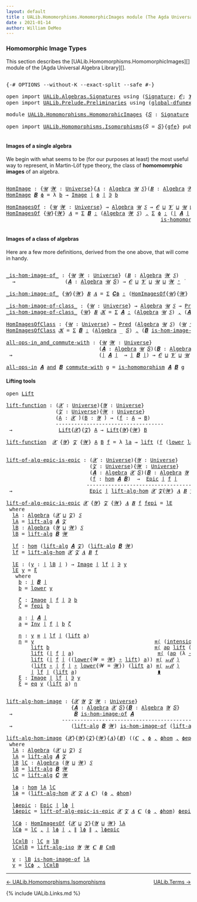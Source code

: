 ```yaml
---
layout: default
title : UALib.Homomorphisms.HomomorphicImages module (The Agda Universal Algebra Library)
date : 2021-01-14
author: William DeMeo
---
```


### <a id="homomorphic-image-types">Homomorphic Image Types</a>

This section describes the [UALib.Homomorphisms.HomomorphicImages][] module of the [Agda Universal Algebra Library][].

<pre class="Agda">

<a id="355" class="Symbol">{-#</a> <a id="359" class="Keyword">OPTIONS</a> <a id="367" class="Pragma">--without-K</a> <a id="379" class="Pragma">--exact-split</a> <a id="393" class="Pragma">--safe</a> <a id="400" class="Symbol">#-}</a>

<a id="405" class="Keyword">open</a> <a id="410" class="Keyword">import</a> <a id="417" href="UALib.Algebras.Signatures.html" class="Module">UALib.Algebras.Signatures</a> <a id="443" class="Keyword">using</a> <a id="449" class="Symbol">(</a><a id="450" href="UALib.Algebras.Signatures.html#1454" class="Function">Signature</a><a id="459" class="Symbol">;</a> <a id="461" href="universes.html#613" class="Generalizable">𝓞</a><a id="462" class="Symbol">;</a> <a id="464" href="universes.html#617" class="Generalizable">𝓥</a><a id="465" class="Symbol">)</a>
<a id="467" class="Keyword">open</a> <a id="472" class="Keyword">import</a> <a id="479" href="UALib.Prelude.Preliminaries.html" class="Module">UALib.Prelude.Preliminaries</a> <a id="507" class="Keyword">using</a> <a id="513" class="Symbol">(</a><a id="514" href="MGS-Subsingleton-Theorems.html#3468" class="Function">global-dfunext</a><a id="528" class="Symbol">)</a>

<a id="531" class="Keyword">module</a> <a id="538" href="UALib.Homomorphisms.HomomorphicImages.html" class="Module">UALib.Homomorphisms.HomomorphicImages</a> <a id="576" class="Symbol">{</a><a id="577" href="UALib.Homomorphisms.HomomorphicImages.html#577" class="Bound">𝑆</a> <a id="579" class="Symbol">:</a> <a id="581" href="UALib.Algebras.Signatures.html#1454" class="Function">Signature</a> <a id="591" href="universes.html#613" class="Generalizable">𝓞</a> <a id="593" href="universes.html#617" class="Generalizable">𝓥</a><a id="594" class="Symbol">}{</a><a id="596" href="UALib.Homomorphisms.HomomorphicImages.html#596" class="Bound">gfe</a> <a id="600" class="Symbol">:</a> <a id="602" href="MGS-Subsingleton-Theorems.html#3468" class="Function">global-dfunext</a><a id="616" class="Symbol">}</a> <a id="618" class="Keyword">where</a>

<a id="625" class="Keyword">open</a> <a id="630" class="Keyword">import</a> <a id="637" href="UALib.Homomorphisms.Isomorphisms.html" class="Module">UALib.Homomorphisms.Isomorphisms</a><a id="669" class="Symbol">{</a><a id="670" class="Argument">𝑆</a> <a id="672" class="Symbol">=</a> <a id="674" href="UALib.Homomorphisms.HomomorphicImages.html#577" class="Bound">𝑆</a><a id="675" class="Symbol">}{</a><a id="677" href="UALib.Homomorphisms.HomomorphicImages.html#596" class="Bound">gfe</a><a id="680" class="Symbol">}</a> <a id="682" class="Keyword">public</a>

</pre>

#### <a id="images-of-a-single-algebra">Images of a single algebra</a>

We begin with what seems to be (for our purposes at least) the most useful way to represent, in Martin-Löf type theory, the class of **homomomrphic images** of an algebra.

<pre class="Agda">

<a id="HomImage"></a><a id="961" href="UALib.Homomorphisms.HomomorphicImages.html#961" class="Function">HomImage</a> <a id="970" class="Symbol">:</a> <a id="972" class="Symbol">{</a><a id="973" href="UALib.Homomorphisms.HomomorphicImages.html#973" class="Bound">𝓤</a> <a id="975" href="UALib.Homomorphisms.HomomorphicImages.html#975" class="Bound">𝓦</a> <a id="977" class="Symbol">:</a> <a id="979" href="universes.html#551" class="Function">Universe</a><a id="987" class="Symbol">}{</a><a id="989" href="UALib.Homomorphisms.HomomorphicImages.html#989" class="Bound">𝑨</a> <a id="991" class="Symbol">:</a> <a id="993" href="UALib.Algebras.Algebras.html#781" class="Function">Algebra</a> <a id="1001" href="UALib.Homomorphisms.HomomorphicImages.html#973" class="Bound">𝓤</a> <a id="1003" href="UALib.Homomorphisms.HomomorphicImages.html#577" class="Bound">𝑆</a><a id="1004" class="Symbol">}(</a><a id="1006" href="UALib.Homomorphisms.HomomorphicImages.html#1006" class="Bound">𝑩</a> <a id="1008" class="Symbol">:</a> <a id="1010" href="UALib.Algebras.Algebras.html#781" class="Function">Algebra</a> <a id="1018" href="UALib.Homomorphisms.HomomorphicImages.html#975" class="Bound">𝓦</a> <a id="1020" href="UALib.Homomorphisms.HomomorphicImages.html#577" class="Bound">𝑆</a><a id="1021" class="Symbol">)(</a><a id="1023" href="UALib.Homomorphisms.HomomorphicImages.html#1023" class="Bound">ϕ</a> <a id="1025" class="Symbol">:</a> <a id="1027" href="UALib.Homomorphisms.Basic.html#2061" class="Function">hom</a> <a id="1031" href="UALib.Homomorphisms.HomomorphicImages.html#989" class="Bound">𝑨</a> <a id="1033" href="UALib.Homomorphisms.HomomorphicImages.html#1006" class="Bound">𝑩</a><a id="1034" class="Symbol">)</a> <a id="1036" class="Symbol">→</a> <a id="1038" href="UALib.Prelude.Preliminaries.html#10371" class="Function Operator">∣</a> <a id="1040" href="UALib.Homomorphisms.HomomorphicImages.html#1006" class="Bound">𝑩</a> <a id="1042" href="UALib.Prelude.Preliminaries.html#10371" class="Function Operator">∣</a> <a id="1044" class="Symbol">→</a> <a id="1046" href="UALib.Homomorphisms.HomomorphicImages.html#973" class="Bound">𝓤</a> <a id="1048" href="Agda.Primitive.html#636" class="Function Operator">⊔</a> <a id="1050" href="UALib.Homomorphisms.HomomorphicImages.html#975" class="Bound">𝓦</a> <a id="1052" href="universes.html#758" class="Function Operator">̇</a>
<a id="1054" href="UALib.Homomorphisms.HomomorphicImages.html#961" class="Function">HomImage</a> <a id="1063" href="UALib.Homomorphisms.HomomorphicImages.html#1063" class="Bound">𝑩</a> <a id="1065" href="UALib.Homomorphisms.HomomorphicImages.html#1065" class="Bound">ϕ</a> <a id="1067" class="Symbol">=</a> <a id="1069" class="Symbol">λ</a> <a id="1071" href="UALib.Homomorphisms.HomomorphicImages.html#1071" class="Bound">b</a> <a id="1073" class="Symbol">→</a> <a id="1075" href="UALib.Prelude.Inverses.html#788" class="Datatype Operator">Image</a> <a id="1081" href="UALib.Prelude.Preliminaries.html#10371" class="Function Operator">∣</a> <a id="1083" href="UALib.Homomorphisms.HomomorphicImages.html#1065" class="Bound">ϕ</a> <a id="1085" href="UALib.Prelude.Preliminaries.html#10371" class="Function Operator">∣</a> <a id="1087" href="UALib.Prelude.Inverses.html#788" class="Datatype Operator">∋</a> <a id="1089" href="UALib.Homomorphisms.HomomorphicImages.html#1071" class="Bound">b</a>

<a id="HomImagesOf"></a><a id="1092" href="UALib.Homomorphisms.HomomorphicImages.html#1092" class="Function">HomImagesOf</a> <a id="1104" class="Symbol">:</a> <a id="1106" class="Symbol">{</a><a id="1107" href="UALib.Homomorphisms.HomomorphicImages.html#1107" class="Bound">𝓤</a> <a id="1109" href="UALib.Homomorphisms.HomomorphicImages.html#1109" class="Bound">𝓦</a> <a id="1111" class="Symbol">:</a> <a id="1113" href="universes.html#551" class="Function">Universe</a><a id="1121" class="Symbol">}</a> <a id="1123" class="Symbol">→</a> <a id="1125" href="UALib.Algebras.Algebras.html#781" class="Function">Algebra</a> <a id="1133" href="UALib.Homomorphisms.HomomorphicImages.html#1107" class="Bound">𝓤</a> <a id="1135" href="UALib.Homomorphisms.HomomorphicImages.html#577" class="Bound">𝑆</a> <a id="1137" class="Symbol">→</a> <a id="1139" href="UALib.Homomorphisms.HomomorphicImages.html#591" class="Bound">𝓞</a> <a id="1141" href="Agda.Primitive.html#636" class="Function Operator">⊔</a> <a id="1143" href="UALib.Homomorphisms.HomomorphicImages.html#593" class="Bound">𝓥</a> <a id="1145" href="Agda.Primitive.html#636" class="Function Operator">⊔</a> <a id="1147" href="UALib.Homomorphisms.HomomorphicImages.html#1107" class="Bound">𝓤</a> <a id="1149" href="Agda.Primitive.html#636" class="Function Operator">⊔</a> <a id="1151" href="UALib.Homomorphisms.HomomorphicImages.html#1109" class="Bound">𝓦</a> <a id="1153" href="universes.html#527" class="Function Operator">⁺</a> <a id="1155" href="universes.html#758" class="Function Operator">̇</a>
<a id="1157" href="UALib.Homomorphisms.HomomorphicImages.html#1092" class="Function">HomImagesOf</a> <a id="1169" class="Symbol">{</a><a id="1170" href="UALib.Homomorphisms.HomomorphicImages.html#1170" class="Bound">𝓤</a><a id="1171" class="Symbol">}{</a><a id="1173" href="UALib.Homomorphisms.HomomorphicImages.html#1173" class="Bound">𝓦</a><a id="1174" class="Symbol">}</a> <a id="1176" href="UALib.Homomorphisms.HomomorphicImages.html#1176" class="Bound">𝑨</a> <a id="1178" class="Symbol">=</a> <a id="1180" href="MGS-MLTT.html#3074" class="Function">Σ</a> <a id="1182" href="UALib.Homomorphisms.HomomorphicImages.html#1182" class="Bound">𝑩</a> <a id="1184" href="MGS-MLTT.html#3074" class="Function">꞉</a> <a id="1186" class="Symbol">(</a><a id="1187" href="UALib.Algebras.Algebras.html#781" class="Function">Algebra</a> <a id="1195" href="UALib.Homomorphisms.HomomorphicImages.html#1173" class="Bound">𝓦</a> <a id="1197" href="UALib.Homomorphisms.HomomorphicImages.html#577" class="Bound">𝑆</a><a id="1198" class="Symbol">)</a> <a id="1200" href="MGS-MLTT.html#3074" class="Function">,</a> <a id="1202" href="MGS-MLTT.html#3074" class="Function">Σ</a> <a id="1204" href="UALib.Homomorphisms.HomomorphicImages.html#1204" class="Bound">ϕ</a> <a id="1206" href="MGS-MLTT.html#3074" class="Function">꞉</a> <a id="1208" class="Symbol">(</a><a id="1209" href="UALib.Prelude.Preliminaries.html#10371" class="Function Operator">∣</a> <a id="1211" href="UALib.Homomorphisms.HomomorphicImages.html#1176" class="Bound">𝑨</a> <a id="1213" href="UALib.Prelude.Preliminaries.html#10371" class="Function Operator">∣</a> <a id="1215" class="Symbol">→</a> <a id="1217" href="UALib.Prelude.Preliminaries.html#10371" class="Function Operator">∣</a> <a id="1219" href="UALib.Homomorphisms.HomomorphicImages.html#1182" class="Bound">𝑩</a> <a id="1221" href="UALib.Prelude.Preliminaries.html#10371" class="Function Operator">∣</a><a id="1222" class="Symbol">)</a> <a id="1224" href="MGS-MLTT.html#3074" class="Function">,</a>
                                                  <a id="1276" href="UALib.Homomorphisms.Basic.html#1886" class="Function">is-homomorphism</a> <a id="1292" href="UALib.Homomorphisms.HomomorphicImages.html#1176" class="Bound">𝑨</a> <a id="1294" href="UALib.Homomorphisms.HomomorphicImages.html#1182" class="Bound">𝑩</a> <a id="1296" href="UALib.Homomorphisms.HomomorphicImages.html#1204" class="Bound">ϕ</a> <a id="1298" href="MGS-MLTT.html#3515" class="Function Operator">×</a> <a id="1300" href="UALib.Prelude.Inverses.html#2388" class="Function">Epic</a> <a id="1305" href="UALib.Homomorphisms.HomomorphicImages.html#1204" class="Bound">ϕ</a>

</pre>

#### <a id="images-of-a-class-of-algebras">Images of a class of algebras</a>

Here are a few more definitions, derived from the one above, that will come in handy.

<pre class="Agda">

<a id="_is-hom-image-of_"></a><a id="1499" href="UALib.Homomorphisms.HomomorphicImages.html#1499" class="Function Operator">_is-hom-image-of_</a> <a id="1517" class="Symbol">:</a> <a id="1519" class="Symbol">{</a><a id="1520" href="UALib.Homomorphisms.HomomorphicImages.html#1520" class="Bound">𝓤</a> <a id="1522" href="UALib.Homomorphisms.HomomorphicImages.html#1522" class="Bound">𝓦</a> <a id="1524" class="Symbol">:</a> <a id="1526" href="universes.html#551" class="Function">Universe</a><a id="1534" class="Symbol">}</a> <a id="1536" class="Symbol">(</a><a id="1537" href="UALib.Homomorphisms.HomomorphicImages.html#1537" class="Bound">𝑩</a> <a id="1539" class="Symbol">:</a> <a id="1541" href="UALib.Algebras.Algebras.html#781" class="Function">Algebra</a> <a id="1549" href="UALib.Homomorphisms.HomomorphicImages.html#1522" class="Bound">𝓦</a> <a id="1551" href="UALib.Homomorphisms.HomomorphicImages.html#577" class="Bound">𝑆</a><a id="1552" class="Symbol">)</a>
  <a id="1556" class="Symbol">→</a>                <a id="1573" class="Symbol">(</a><a id="1574" href="UALib.Homomorphisms.HomomorphicImages.html#1574" class="Bound">𝑨</a> <a id="1576" class="Symbol">:</a> <a id="1578" href="UALib.Algebras.Algebras.html#781" class="Function">Algebra</a> <a id="1586" href="UALib.Homomorphisms.HomomorphicImages.html#1520" class="Bound">𝓤</a> <a id="1588" href="UALib.Homomorphisms.HomomorphicImages.html#577" class="Bound">𝑆</a><a id="1589" class="Symbol">)</a> <a id="1591" class="Symbol">→</a> <a id="1593" href="UALib.Homomorphisms.HomomorphicImages.html#591" class="Bound">𝓞</a> <a id="1595" href="Agda.Primitive.html#636" class="Function Operator">⊔</a> <a id="1597" href="UALib.Homomorphisms.HomomorphicImages.html#593" class="Bound">𝓥</a> <a id="1599" href="Agda.Primitive.html#636" class="Function Operator">⊔</a> <a id="1601" href="UALib.Homomorphisms.HomomorphicImages.html#1520" class="Bound">𝓤</a> <a id="1603" href="Agda.Primitive.html#636" class="Function Operator">⊔</a> <a id="1605" href="UALib.Homomorphisms.HomomorphicImages.html#1522" class="Bound">𝓦</a> <a id="1607" href="universes.html#527" class="Function Operator">⁺</a> <a id="1609" href="universes.html#758" class="Function Operator">̇</a>

<a id="1612" href="UALib.Homomorphisms.HomomorphicImages.html#1499" class="Function Operator">_is-hom-image-of_</a> <a id="1630" class="Symbol">{</a><a id="1631" href="UALib.Homomorphisms.HomomorphicImages.html#1631" class="Bound">𝓤</a><a id="1632" class="Symbol">}{</a><a id="1634" href="UALib.Homomorphisms.HomomorphicImages.html#1634" class="Bound">𝓦</a><a id="1635" class="Symbol">}</a> <a id="1637" href="UALib.Homomorphisms.HomomorphicImages.html#1637" class="Bound">𝑩</a> <a id="1639" href="UALib.Homomorphisms.HomomorphicImages.html#1639" class="Bound">𝑨</a> <a id="1641" class="Symbol">=</a> <a id="1643" href="MGS-MLTT.html#3074" class="Function">Σ</a> <a id="1645" href="UALib.Homomorphisms.HomomorphicImages.html#1645" class="Bound">𝑪ϕ</a> <a id="1648" href="MGS-MLTT.html#3074" class="Function">꞉</a> <a id="1650" class="Symbol">(</a><a id="1651" href="UALib.Homomorphisms.HomomorphicImages.html#1092" class="Function">HomImagesOf</a><a id="1662" class="Symbol">{</a><a id="1663" href="UALib.Homomorphisms.HomomorphicImages.html#1631" class="Bound">𝓤</a><a id="1664" class="Symbol">}{</a><a id="1666" href="UALib.Homomorphisms.HomomorphicImages.html#1634" class="Bound">𝓦</a><a id="1667" class="Symbol">}</a> <a id="1669" href="UALib.Homomorphisms.HomomorphicImages.html#1639" class="Bound">𝑨</a><a id="1670" class="Symbol">)</a> <a id="1672" href="MGS-MLTT.html#3074" class="Function">,</a> <a id="1674" href="UALib.Prelude.Preliminaries.html#10371" class="Function Operator">∣</a> <a id="1676" href="UALib.Homomorphisms.HomomorphicImages.html#1645" class="Bound">𝑪ϕ</a> <a id="1679" href="UALib.Prelude.Preliminaries.html#10371" class="Function Operator">∣</a> <a id="1681" href="UALib.Homomorphisms.Isomorphisms.html#861" class="Function Operator">≅</a> <a id="1683" href="UALib.Homomorphisms.HomomorphicImages.html#1637" class="Bound">𝑩</a>

<a id="_is-hom-image-of-class_"></a><a id="1686" href="UALib.Homomorphisms.HomomorphicImages.html#1686" class="Function Operator">_is-hom-image-of-class_</a> <a id="1710" class="Symbol">:</a> <a id="1712" class="Symbol">{</a><a id="1713" href="UALib.Homomorphisms.HomomorphicImages.html#1713" class="Bound">𝓤</a> <a id="1715" class="Symbol">:</a> <a id="1717" href="universes.html#551" class="Function">Universe</a><a id="1725" class="Symbol">}</a> <a id="1727" class="Symbol">→</a> <a id="1729" href="UALib.Algebras.Algebras.html#781" class="Function">Algebra</a> <a id="1737" href="UALib.Homomorphisms.HomomorphicImages.html#1713" class="Bound">𝓤</a> <a id="1739" href="UALib.Homomorphisms.HomomorphicImages.html#577" class="Bound">𝑆</a> <a id="1741" class="Symbol">→</a> <a id="1743" href="UALib.Relations.Unary.html#1088" class="Function">Pred</a> <a id="1748" class="Symbol">(</a><a id="1749" href="UALib.Algebras.Algebras.html#781" class="Function">Algebra</a> <a id="1757" href="UALib.Homomorphisms.HomomorphicImages.html#1713" class="Bound">𝓤</a> <a id="1759" href="UALib.Homomorphisms.HomomorphicImages.html#577" class="Bound">𝑆</a><a id="1760" class="Symbol">)(</a><a id="1762" href="UALib.Homomorphisms.HomomorphicImages.html#1713" class="Bound">𝓤</a> <a id="1764" href="universes.html#527" class="Function Operator">⁺</a><a id="1765" class="Symbol">)</a> <a id="1767" class="Symbol">→</a> <a id="1769" href="UALib.Homomorphisms.HomomorphicImages.html#591" class="Bound">𝓞</a> <a id="1771" href="Agda.Primitive.html#636" class="Function Operator">⊔</a> <a id="1773" href="UALib.Homomorphisms.HomomorphicImages.html#593" class="Bound">𝓥</a> <a id="1775" href="Agda.Primitive.html#636" class="Function Operator">⊔</a> <a id="1777" href="UALib.Homomorphisms.HomomorphicImages.html#1713" class="Bound">𝓤</a> <a id="1779" href="universes.html#527" class="Function Operator">⁺</a> <a id="1781" href="universes.html#758" class="Function Operator">̇</a>
<a id="1783" href="UALib.Homomorphisms.HomomorphicImages.html#1686" class="Function Operator">_is-hom-image-of-class_</a> <a id="1807" class="Symbol">{</a><a id="1808" href="UALib.Homomorphisms.HomomorphicImages.html#1808" class="Bound">𝓤</a><a id="1809" class="Symbol">}</a> <a id="1811" href="UALib.Homomorphisms.HomomorphicImages.html#1811" class="Bound">𝑩</a> <a id="1813" href="UALib.Homomorphisms.HomomorphicImages.html#1813" class="Bound">𝓚</a> <a id="1815" class="Symbol">=</a> <a id="1817" href="MGS-MLTT.html#3074" class="Function">Σ</a> <a id="1819" href="UALib.Homomorphisms.HomomorphicImages.html#1819" class="Bound">𝑨</a> <a id="1821" href="MGS-MLTT.html#3074" class="Function">꞉</a> <a id="1823" class="Symbol">(</a><a id="1824" href="UALib.Algebras.Algebras.html#781" class="Function">Algebra</a> <a id="1832" href="UALib.Homomorphisms.HomomorphicImages.html#1808" class="Bound">𝓤</a> <a id="1834" href="UALib.Homomorphisms.HomomorphicImages.html#577" class="Bound">𝑆</a><a id="1835" class="Symbol">)</a> <a id="1837" href="MGS-MLTT.html#3074" class="Function">,</a> <a id="1839" class="Symbol">(</a><a id="1840" href="UALib.Homomorphisms.HomomorphicImages.html#1819" class="Bound">𝑨</a> <a id="1842" href="UALib.Relations.Unary.html#2725" class="Function Operator">∈</a> <a id="1844" href="UALib.Homomorphisms.HomomorphicImages.html#1813" class="Bound">𝓚</a><a id="1845" class="Symbol">)</a> <a id="1847" href="MGS-MLTT.html#3515" class="Function Operator">×</a> <a id="1849" class="Symbol">(</a><a id="1850" href="UALib.Homomorphisms.HomomorphicImages.html#1811" class="Bound">𝑩</a> <a id="1852" href="UALib.Homomorphisms.HomomorphicImages.html#1499" class="Function Operator">is-hom-image-of</a> <a id="1868" href="UALib.Homomorphisms.HomomorphicImages.html#1819" class="Bound">𝑨</a><a id="1869" class="Symbol">)</a>

<a id="HomImagesOfClass"></a><a id="1872" href="UALib.Homomorphisms.HomomorphicImages.html#1872" class="Function">HomImagesOfClass</a> <a id="1889" class="Symbol">:</a> <a id="1891" class="Symbol">{</a><a id="1892" href="UALib.Homomorphisms.HomomorphicImages.html#1892" class="Bound">𝓤</a> <a id="1894" class="Symbol">:</a> <a id="1896" href="universes.html#551" class="Function">Universe</a><a id="1904" class="Symbol">}</a> <a id="1906" class="Symbol">→</a> <a id="1908" href="UALib.Relations.Unary.html#1088" class="Function">Pred</a> <a id="1913" class="Symbol">(</a><a id="1914" href="UALib.Algebras.Algebras.html#781" class="Function">Algebra</a> <a id="1922" href="UALib.Homomorphisms.HomomorphicImages.html#1892" class="Bound">𝓤</a> <a id="1924" href="UALib.Homomorphisms.HomomorphicImages.html#577" class="Bound">𝑆</a><a id="1925" class="Symbol">)</a> <a id="1927" class="Symbol">(</a><a id="1928" href="UALib.Homomorphisms.HomomorphicImages.html#1892" class="Bound">𝓤</a> <a id="1930" href="universes.html#527" class="Function Operator">⁺</a><a id="1931" class="Symbol">)</a> <a id="1933" class="Symbol">→</a> <a id="1935" href="UALib.Homomorphisms.HomomorphicImages.html#591" class="Bound">𝓞</a> <a id="1937" href="Agda.Primitive.html#636" class="Function Operator">⊔</a> <a id="1939" href="UALib.Homomorphisms.HomomorphicImages.html#593" class="Bound">𝓥</a> <a id="1941" href="Agda.Primitive.html#636" class="Function Operator">⊔</a> <a id="1943" href="UALib.Homomorphisms.HomomorphicImages.html#1892" class="Bound">𝓤</a> <a id="1945" href="universes.html#527" class="Function Operator">⁺</a> <a id="1947" href="universes.html#758" class="Function Operator">̇</a>
<a id="1949" href="UALib.Homomorphisms.HomomorphicImages.html#1872" class="Function">HomImagesOfClass</a> <a id="1966" href="UALib.Homomorphisms.HomomorphicImages.html#1966" class="Bound">𝓚</a> <a id="1968" class="Symbol">=</a> <a id="1970" href="MGS-MLTT.html#3074" class="Function">Σ</a> <a id="1972" href="UALib.Homomorphisms.HomomorphicImages.html#1972" class="Bound">𝑩</a> <a id="1974" href="MGS-MLTT.html#3074" class="Function">꞉</a> <a id="1976" class="Symbol">(</a><a id="1977" href="UALib.Algebras.Algebras.html#781" class="Function">Algebra</a> <a id="1985" class="Symbol">_</a> <a id="1987" href="UALib.Homomorphisms.HomomorphicImages.html#577" class="Bound">𝑆</a><a id="1988" class="Symbol">)</a> <a id="1990" href="MGS-MLTT.html#3074" class="Function">,</a> <a id="1992" class="Symbol">(</a><a id="1993" href="UALib.Homomorphisms.HomomorphicImages.html#1972" class="Bound">𝑩</a> <a id="1995" href="UALib.Homomorphisms.HomomorphicImages.html#1686" class="Function Operator">is-hom-image-of-class</a> <a id="2017" href="UALib.Homomorphisms.HomomorphicImages.html#1966" class="Bound">𝓚</a><a id="2018" class="Symbol">)</a>

<a id="all-ops-in_and_commute-with"></a><a id="2021" href="UALib.Homomorphisms.HomomorphicImages.html#2021" class="Function Operator">all-ops-in_and_commute-with</a> <a id="2049" class="Symbol">:</a> <a id="2051" class="Symbol">{</a><a id="2052" href="UALib.Homomorphisms.HomomorphicImages.html#2052" class="Bound">𝓤</a> <a id="2054" href="UALib.Homomorphisms.HomomorphicImages.html#2054" class="Bound">𝓦</a> <a id="2056" class="Symbol">:</a> <a id="2058" href="universes.html#551" class="Function">Universe</a><a id="2066" class="Symbol">}</a>
                              <a id="2098" class="Symbol">(</a><a id="2099" href="UALib.Homomorphisms.HomomorphicImages.html#2099" class="Bound">𝑨</a> <a id="2101" class="Symbol">:</a> <a id="2103" href="UALib.Algebras.Algebras.html#781" class="Function">Algebra</a> <a id="2111" href="UALib.Homomorphisms.HomomorphicImages.html#2052" class="Bound">𝓤</a> <a id="2113" href="UALib.Homomorphisms.HomomorphicImages.html#577" class="Bound">𝑆</a><a id="2114" class="Symbol">)(</a><a id="2116" href="UALib.Homomorphisms.HomomorphicImages.html#2116" class="Bound">𝑩</a> <a id="2118" class="Symbol">:</a> <a id="2120" href="UALib.Algebras.Algebras.html#781" class="Function">Algebra</a> <a id="2128" href="UALib.Homomorphisms.HomomorphicImages.html#2054" class="Bound">𝓦</a> <a id="2130" href="UALib.Homomorphisms.HomomorphicImages.html#577" class="Bound">𝑆</a><a id="2131" class="Symbol">)</a>
 <a id="2134" class="Symbol">→</a>                            <a id="2163" class="Symbol">(</a><a id="2164" href="UALib.Prelude.Preliminaries.html#10371" class="Function Operator">∣</a> <a id="2166" href="UALib.Homomorphisms.HomomorphicImages.html#2099" class="Bound">𝑨</a> <a id="2168" href="UALib.Prelude.Preliminaries.html#10371" class="Function Operator">∣</a>  <a id="2171" class="Symbol">→</a> <a id="2173" href="UALib.Prelude.Preliminaries.html#10371" class="Function Operator">∣</a> <a id="2175" href="UALib.Homomorphisms.HomomorphicImages.html#2116" class="Bound">𝑩</a> <a id="2177" href="UALib.Prelude.Preliminaries.html#10371" class="Function Operator">∣</a><a id="2178" class="Symbol">)</a> <a id="2180" class="Symbol">→</a> <a id="2182" href="UALib.Homomorphisms.HomomorphicImages.html#591" class="Bound">𝓞</a> <a id="2184" href="Agda.Primitive.html#636" class="Function Operator">⊔</a> <a id="2186" href="UALib.Homomorphisms.HomomorphicImages.html#593" class="Bound">𝓥</a> <a id="2188" href="Agda.Primitive.html#636" class="Function Operator">⊔</a> <a id="2190" href="UALib.Homomorphisms.HomomorphicImages.html#2052" class="Bound">𝓤</a> <a id="2192" href="Agda.Primitive.html#636" class="Function Operator">⊔</a> <a id="2194" href="UALib.Homomorphisms.HomomorphicImages.html#2054" class="Bound">𝓦</a> <a id="2196" href="universes.html#758" class="Function Operator">̇</a>

<a id="2199" href="UALib.Homomorphisms.HomomorphicImages.html#2021" class="Function Operator">all-ops-in</a> <a id="2210" href="UALib.Homomorphisms.HomomorphicImages.html#2210" class="Bound">𝑨</a> <a id="2212" href="UALib.Homomorphisms.HomomorphicImages.html#2021" class="Function Operator">and</a> <a id="2216" href="UALib.Homomorphisms.HomomorphicImages.html#2216" class="Bound">𝑩</a> <a id="2218" href="UALib.Homomorphisms.HomomorphicImages.html#2021" class="Function Operator">commute-with</a> <a id="2231" href="UALib.Homomorphisms.HomomorphicImages.html#2231" class="Bound">g</a> <a id="2233" class="Symbol">=</a> <a id="2235" href="UALib.Homomorphisms.Basic.html#1886" class="Function">is-homomorphism</a> <a id="2251" href="UALib.Homomorphisms.HomomorphicImages.html#2210" class="Bound">𝑨</a> <a id="2253" href="UALib.Homomorphisms.HomomorphicImages.html#2216" class="Bound">𝑩</a> <a id="2255" href="UALib.Homomorphisms.HomomorphicImages.html#2231" class="Bound">g</a>
</pre>

#### <a id="lifting-tools">Lifting tools</a>

<pre class="Agda">
<a id="2328" class="Keyword">open</a> <a id="2333" href="UALib.Prelude.Lifts.html#2430" class="Module">Lift</a>

<a id="lift-function"></a><a id="2339" href="UALib.Homomorphisms.HomomorphicImages.html#2339" class="Function">lift-function</a> <a id="2353" class="Symbol">:</a> <a id="2355" class="Symbol">(</a><a id="2356" href="UALib.Homomorphisms.HomomorphicImages.html#2356" class="Bound">𝓧</a> <a id="2358" class="Symbol">:</a> <a id="2360" href="universes.html#551" class="Function">Universe</a><a id="2368" class="Symbol">){</a><a id="2370" href="UALib.Homomorphisms.HomomorphicImages.html#2370" class="Bound">𝓨</a> <a id="2372" class="Symbol">:</a> <a id="2374" href="universes.html#551" class="Function">Universe</a><a id="2382" class="Symbol">}</a>
                <a id="2400" class="Symbol">(</a><a id="2401" href="UALib.Homomorphisms.HomomorphicImages.html#2401" class="Bound">𝓩</a> <a id="2403" class="Symbol">:</a> <a id="2405" href="universes.html#551" class="Function">Universe</a><a id="2413" class="Symbol">){</a><a id="2415" href="UALib.Homomorphisms.HomomorphicImages.html#2415" class="Bound">𝓦</a> <a id="2417" class="Symbol">:</a> <a id="2419" href="universes.html#551" class="Function">Universe</a><a id="2427" class="Symbol">}</a>
                <a id="2445" class="Symbol">(</a><a id="2446" href="UALib.Homomorphisms.HomomorphicImages.html#2446" class="Bound">A</a> <a id="2448" class="Symbol">:</a> <a id="2450" href="UALib.Homomorphisms.HomomorphicImages.html#2356" class="Bound">𝓧</a> <a id="2452" href="universes.html#758" class="Function Operator">̇</a><a id="2453" class="Symbol">)(</a><a id="2455" href="UALib.Homomorphisms.HomomorphicImages.html#2455" class="Bound">B</a> <a id="2457" class="Symbol">:</a> <a id="2459" href="UALib.Homomorphisms.HomomorphicImages.html#2370" class="Bound">𝓨</a> <a id="2461" href="universes.html#758" class="Function Operator">̇</a><a id="2462" class="Symbol">)</a> <a id="2464" class="Symbol">→</a> <a id="2466" class="Symbol">(</a><a id="2467" href="UALib.Homomorphisms.HomomorphicImages.html#2467" class="Bound">f</a> <a id="2469" class="Symbol">:</a> <a id="2471" href="UALib.Homomorphisms.HomomorphicImages.html#2446" class="Bound">A</a> <a id="2473" class="Symbol">→</a> <a id="2475" href="UALib.Homomorphisms.HomomorphicImages.html#2455" class="Bound">B</a><a id="2476" class="Symbol">)</a>
                <a id="2494" class="Comment">-----------------------------------</a>
 <a id="2531" class="Symbol">→</a>               <a id="2547" href="UALib.Prelude.Lifts.html#2430" class="Record">Lift</a><a id="2551" class="Symbol">{</a><a id="2552" href="UALib.Homomorphisms.HomomorphicImages.html#2356" class="Bound">𝓧</a><a id="2553" class="Symbol">}{</a><a id="2555" href="UALib.Homomorphisms.HomomorphicImages.html#2401" class="Bound">𝓩</a><a id="2556" class="Symbol">}</a> <a id="2558" href="UALib.Homomorphisms.HomomorphicImages.html#2446" class="Bound">A</a> <a id="2560" class="Symbol">→</a> <a id="2562" href="UALib.Prelude.Lifts.html#2430" class="Record">Lift</a><a id="2566" class="Symbol">{</a><a id="2567" href="UALib.Homomorphisms.HomomorphicImages.html#2370" class="Bound">𝓨</a><a id="2568" class="Symbol">}{</a><a id="2570" href="UALib.Homomorphisms.HomomorphicImages.html#2415" class="Bound">𝓦</a><a id="2571" class="Symbol">}</a> <a id="2573" href="UALib.Homomorphisms.HomomorphicImages.html#2455" class="Bound">B</a>

<a id="2576" href="UALib.Homomorphisms.HomomorphicImages.html#2339" class="Function">lift-function</a>  <a id="2591" href="UALib.Homomorphisms.HomomorphicImages.html#2591" class="Bound">𝓧</a> <a id="2593" class="Symbol">{</a><a id="2594" href="UALib.Homomorphisms.HomomorphicImages.html#2594" class="Bound">𝓨</a><a id="2595" class="Symbol">}</a> <a id="2597" href="UALib.Homomorphisms.HomomorphicImages.html#2597" class="Bound">𝓩</a> <a id="2599" class="Symbol">{</a><a id="2600" href="UALib.Homomorphisms.HomomorphicImages.html#2600" class="Bound">𝓦</a><a id="2601" class="Symbol">}</a> <a id="2603" href="UALib.Homomorphisms.HomomorphicImages.html#2603" class="Bound">A</a> <a id="2605" href="UALib.Homomorphisms.HomomorphicImages.html#2605" class="Bound">B</a> <a id="2607" href="UALib.Homomorphisms.HomomorphicImages.html#2607" class="Bound">f</a> <a id="2609" class="Symbol">=</a> <a id="2611" class="Symbol">λ</a> <a id="2613" href="UALib.Homomorphisms.HomomorphicImages.html#2613" class="Bound">la</a> <a id="2616" class="Symbol">→</a> <a id="2618" href="UALib.Prelude.Lifts.html#2492" class="InductiveConstructor">lift</a> <a id="2623" class="Symbol">(</a><a id="2624" href="UALib.Homomorphisms.HomomorphicImages.html#2607" class="Bound">f</a> <a id="2626" class="Symbol">(</a><a id="2627" href="UALib.Prelude.Lifts.html#2504" class="Field">lower</a> <a id="2633" href="UALib.Homomorphisms.HomomorphicImages.html#2613" class="Bound">la</a><a id="2635" class="Symbol">))</a>


<a id="lift-of-alg-epic-is-epic"></a><a id="2640" href="UALib.Homomorphisms.HomomorphicImages.html#2640" class="Function">lift-of-alg-epic-is-epic</a> <a id="2665" class="Symbol">:</a> <a id="2667" class="Symbol">(</a><a id="2668" href="UALib.Homomorphisms.HomomorphicImages.html#2668" class="Bound">𝓧</a> <a id="2670" class="Symbol">:</a> <a id="2672" href="universes.html#551" class="Function">Universe</a><a id="2680" class="Symbol">){</a><a id="2682" href="UALib.Homomorphisms.HomomorphicImages.html#2682" class="Bound">𝓨</a> <a id="2684" class="Symbol">:</a> <a id="2686" href="universes.html#551" class="Function">Universe</a><a id="2694" class="Symbol">}</a>
                           <a id="2723" class="Symbol">(</a><a id="2724" href="UALib.Homomorphisms.HomomorphicImages.html#2724" class="Bound">𝓩</a> <a id="2726" class="Symbol">:</a> <a id="2728" href="universes.html#551" class="Function">Universe</a><a id="2736" class="Symbol">){</a><a id="2738" href="UALib.Homomorphisms.HomomorphicImages.html#2738" class="Bound">𝓦</a> <a id="2740" class="Symbol">:</a> <a id="2742" href="universes.html#551" class="Function">Universe</a><a id="2750" class="Symbol">}</a>
                           <a id="2779" class="Symbol">(</a><a id="2780" href="UALib.Homomorphisms.HomomorphicImages.html#2780" class="Bound">𝑨</a> <a id="2782" class="Symbol">:</a> <a id="2784" href="UALib.Algebras.Algebras.html#781" class="Function">Algebra</a> <a id="2792" href="UALib.Homomorphisms.HomomorphicImages.html#2668" class="Bound">𝓧</a> <a id="2794" href="UALib.Homomorphisms.HomomorphicImages.html#577" class="Bound">𝑆</a><a id="2795" class="Symbol">)(</a><a id="2797" href="UALib.Homomorphisms.HomomorphicImages.html#2797" class="Bound">𝑩</a> <a id="2799" class="Symbol">:</a> <a id="2801" href="UALib.Algebras.Algebras.html#781" class="Function">Algebra</a> <a id="2809" href="UALib.Homomorphisms.HomomorphicImages.html#2682" class="Bound">𝓨</a> <a id="2811" href="UALib.Homomorphisms.HomomorphicImages.html#577" class="Bound">𝑆</a><a id="2812" class="Symbol">)</a>
                           <a id="2841" class="Symbol">(</a><a id="2842" href="UALib.Homomorphisms.HomomorphicImages.html#2842" class="Bound">f</a> <a id="2844" class="Symbol">:</a> <a id="2846" href="UALib.Homomorphisms.Basic.html#2061" class="Function">hom</a> <a id="2850" href="UALib.Homomorphisms.HomomorphicImages.html#2780" class="Bound">𝑨</a> <a id="2852" href="UALib.Homomorphisms.HomomorphicImages.html#2797" class="Bound">𝑩</a><a id="2853" class="Symbol">)</a>  <a id="2856" class="Symbol">→</a>  <a id="2859" href="UALib.Prelude.Inverses.html#2388" class="Function">Epic</a> <a id="2864" href="UALib.Prelude.Preliminaries.html#10371" class="Function Operator">∣</a> <a id="2866" href="UALib.Homomorphisms.HomomorphicImages.html#2842" class="Bound">f</a> <a id="2868" href="UALib.Prelude.Preliminaries.html#10371" class="Function Operator">∣</a>
                          <a id="2896" class="Comment">---------------------------------------</a>
 <a id="2937" class="Symbol">→</a>                         <a id="2963" href="UALib.Prelude.Inverses.html#2388" class="Function">Epic</a> <a id="2968" href="UALib.Prelude.Preliminaries.html#10371" class="Function Operator">∣</a> <a id="2970" href="UALib.Homomorphisms.Isomorphisms.html#4666" class="Function">lift-alg-hom</a> <a id="2983" href="UALib.Homomorphisms.HomomorphicImages.html#2668" class="Bound">𝓧</a> <a id="2985" href="UALib.Homomorphisms.HomomorphicImages.html#2724" class="Bound">𝓩</a><a id="2986" class="Symbol">{</a><a id="2987" href="UALib.Homomorphisms.HomomorphicImages.html#2738" class="Bound">𝓦</a><a id="2988" class="Symbol">}</a> <a id="2990" href="UALib.Homomorphisms.HomomorphicImages.html#2780" class="Bound">𝑨</a> <a id="2992" href="UALib.Homomorphisms.HomomorphicImages.html#2797" class="Bound">𝑩</a> <a id="2994" href="UALib.Homomorphisms.HomomorphicImages.html#2842" class="Bound">f</a> <a id="2996" href="UALib.Prelude.Preliminaries.html#10371" class="Function Operator">∣</a>

<a id="2999" href="UALib.Homomorphisms.HomomorphicImages.html#2640" class="Function">lift-of-alg-epic-is-epic</a> <a id="3024" href="UALib.Homomorphisms.HomomorphicImages.html#3024" class="Bound">𝓧</a> <a id="3026" class="Symbol">{</a><a id="3027" href="UALib.Homomorphisms.HomomorphicImages.html#3027" class="Bound">𝓨</a><a id="3028" class="Symbol">}</a> <a id="3030" href="UALib.Homomorphisms.HomomorphicImages.html#3030" class="Bound">𝓩</a> <a id="3032" class="Symbol">{</a><a id="3033" href="UALib.Homomorphisms.HomomorphicImages.html#3033" class="Bound">𝓦</a><a id="3034" class="Symbol">}</a> <a id="3036" href="UALib.Homomorphisms.HomomorphicImages.html#3036" class="Bound">𝑨</a> <a id="3038" href="UALib.Homomorphisms.HomomorphicImages.html#3038" class="Bound">𝑩</a> <a id="3040" href="UALib.Homomorphisms.HomomorphicImages.html#3040" class="Bound">f</a> <a id="3042" href="UALib.Homomorphisms.HomomorphicImages.html#3042" class="Bound">fepi</a> <a id="3047" class="Symbol">=</a> <a id="3049" href="UALib.Homomorphisms.HomomorphicImages.html#3224" class="Function">lE</a>
 <a id="3053" class="Keyword">where</a>
  <a id="3061" href="UALib.Homomorphisms.HomomorphicImages.html#3061" class="Function">lA</a> <a id="3064" class="Symbol">:</a> <a id="3066" href="UALib.Algebras.Algebras.html#781" class="Function">Algebra</a> <a id="3074" class="Symbol">(</a><a id="3075" href="UALib.Homomorphisms.HomomorphicImages.html#3024" class="Bound">𝓧</a> <a id="3077" href="Agda.Primitive.html#636" class="Function Operator">⊔</a> <a id="3079" href="UALib.Homomorphisms.HomomorphicImages.html#3030" class="Bound">𝓩</a><a id="3080" class="Symbol">)</a> <a id="3082" href="UALib.Homomorphisms.HomomorphicImages.html#577" class="Bound">𝑆</a>
  <a id="3086" href="UALib.Homomorphisms.HomomorphicImages.html#3061" class="Function">lA</a> <a id="3089" class="Symbol">=</a> <a id="3091" href="UALib.Algebras.Algebras.html#4626" class="Function">lift-alg</a> <a id="3100" href="UALib.Homomorphisms.HomomorphicImages.html#3036" class="Bound">𝑨</a> <a id="3102" href="UALib.Homomorphisms.HomomorphicImages.html#3030" class="Bound">𝓩</a>
  <a id="3106" href="UALib.Homomorphisms.HomomorphicImages.html#3106" class="Function">lB</a> <a id="3109" class="Symbol">:</a> <a id="3111" href="UALib.Algebras.Algebras.html#781" class="Function">Algebra</a> <a id="3119" class="Symbol">(</a><a id="3120" href="UALib.Homomorphisms.HomomorphicImages.html#3027" class="Bound">𝓨</a> <a id="3122" href="Agda.Primitive.html#636" class="Function Operator">⊔</a> <a id="3124" href="UALib.Homomorphisms.HomomorphicImages.html#3033" class="Bound">𝓦</a><a id="3125" class="Symbol">)</a> <a id="3127" href="UALib.Homomorphisms.HomomorphicImages.html#577" class="Bound">𝑆</a>
  <a id="3131" href="UALib.Homomorphisms.HomomorphicImages.html#3106" class="Function">lB</a> <a id="3134" class="Symbol">=</a> <a id="3136" href="UALib.Algebras.Algebras.html#4626" class="Function">lift-alg</a> <a id="3145" href="UALib.Homomorphisms.HomomorphicImages.html#3038" class="Bound">𝑩</a> <a id="3147" href="UALib.Homomorphisms.HomomorphicImages.html#3033" class="Bound">𝓦</a>

  <a id="3152" href="UALib.Homomorphisms.HomomorphicImages.html#3152" class="Function">lf</a> <a id="3155" class="Symbol">:</a> <a id="3157" href="UALib.Homomorphisms.Basic.html#2061" class="Function">hom</a> <a id="3161" class="Symbol">(</a><a id="3162" href="UALib.Algebras.Algebras.html#4626" class="Function">lift-alg</a> <a id="3171" href="UALib.Homomorphisms.HomomorphicImages.html#3036" class="Bound">𝑨</a> <a id="3173" href="UALib.Homomorphisms.HomomorphicImages.html#3030" class="Bound">𝓩</a><a id="3174" class="Symbol">)</a> <a id="3176" class="Symbol">(</a><a id="3177" href="UALib.Algebras.Algebras.html#4626" class="Function">lift-alg</a> <a id="3186" href="UALib.Homomorphisms.HomomorphicImages.html#3038" class="Bound">𝑩</a> <a id="3188" href="UALib.Homomorphisms.HomomorphicImages.html#3033" class="Bound">𝓦</a><a id="3189" class="Symbol">)</a>
  <a id="3193" href="UALib.Homomorphisms.HomomorphicImages.html#3152" class="Function">lf</a> <a id="3196" class="Symbol">=</a> <a id="3198" href="UALib.Homomorphisms.Isomorphisms.html#4666" class="Function">lift-alg-hom</a> <a id="3211" href="UALib.Homomorphisms.HomomorphicImages.html#3024" class="Bound">𝓧</a> <a id="3213" href="UALib.Homomorphisms.HomomorphicImages.html#3030" class="Bound">𝓩</a> <a id="3215" href="UALib.Homomorphisms.HomomorphicImages.html#3036" class="Bound">𝑨</a> <a id="3217" href="UALib.Homomorphisms.HomomorphicImages.html#3038" class="Bound">𝑩</a> <a id="3219" href="UALib.Homomorphisms.HomomorphicImages.html#3040" class="Bound">f</a>

  <a id="3224" href="UALib.Homomorphisms.HomomorphicImages.html#3224" class="Function">lE</a> <a id="3227" class="Symbol">:</a> <a id="3229" class="Symbol">(</a><a id="3230" href="UALib.Homomorphisms.HomomorphicImages.html#3230" class="Bound">y</a> <a id="3232" class="Symbol">:</a> <a id="3234" href="UALib.Prelude.Preliminaries.html#10371" class="Function Operator">∣</a> <a id="3236" href="UALib.Homomorphisms.HomomorphicImages.html#3106" class="Function">lB</a> <a id="3239" href="UALib.Prelude.Preliminaries.html#10371" class="Function Operator">∣</a> <a id="3241" class="Symbol">)</a> <a id="3243" class="Symbol">→</a> <a id="3245" href="UALib.Prelude.Inverses.html#788" class="Datatype Operator">Image</a> <a id="3251" href="UALib.Prelude.Preliminaries.html#10371" class="Function Operator">∣</a> <a id="3253" href="UALib.Homomorphisms.HomomorphicImages.html#3152" class="Function">lf</a> <a id="3256" href="UALib.Prelude.Preliminaries.html#10371" class="Function Operator">∣</a> <a id="3258" href="UALib.Prelude.Inverses.html#788" class="Datatype Operator">∋</a> <a id="3260" href="UALib.Homomorphisms.HomomorphicImages.html#3230" class="Bound">y</a>
  <a id="3264" href="UALib.Homomorphisms.HomomorphicImages.html#3224" class="Function">lE</a> <a id="3267" href="UALib.Homomorphisms.HomomorphicImages.html#3267" class="Bound">y</a> <a id="3269" class="Symbol">=</a> <a id="3271" href="UALib.Homomorphisms.HomomorphicImages.html#3869" class="Function">ξ</a>
   <a id="3276" class="Keyword">where</a>
    <a id="3286" href="UALib.Homomorphisms.HomomorphicImages.html#3286" class="Function">b</a> <a id="3288" class="Symbol">:</a> <a id="3290" href="UALib.Prelude.Preliminaries.html#10371" class="Function Operator">∣</a> <a id="3292" href="UALib.Homomorphisms.HomomorphicImages.html#3038" class="Bound">𝑩</a> <a id="3294" href="UALib.Prelude.Preliminaries.html#10371" class="Function Operator">∣</a>
    <a id="3300" href="UALib.Homomorphisms.HomomorphicImages.html#3286" class="Function">b</a> <a id="3302" class="Symbol">=</a> <a id="3304" href="UALib.Prelude.Lifts.html#2504" class="Field">lower</a> <a id="3310" href="UALib.Homomorphisms.HomomorphicImages.html#3267" class="Bound">y</a>

    <a id="3317" href="UALib.Homomorphisms.HomomorphicImages.html#3317" class="Function">ζ</a> <a id="3319" class="Symbol">:</a> <a id="3321" href="UALib.Prelude.Inverses.html#788" class="Datatype Operator">Image</a> <a id="3327" href="UALib.Prelude.Preliminaries.html#10371" class="Function Operator">∣</a> <a id="3329" href="UALib.Homomorphisms.HomomorphicImages.html#3040" class="Bound">f</a> <a id="3331" href="UALib.Prelude.Preliminaries.html#10371" class="Function Operator">∣</a> <a id="3333" href="UALib.Prelude.Inverses.html#788" class="Datatype Operator">∋</a> <a id="3335" href="UALib.Homomorphisms.HomomorphicImages.html#3286" class="Function">b</a>
    <a id="3341" href="UALib.Homomorphisms.HomomorphicImages.html#3317" class="Function">ζ</a> <a id="3343" class="Symbol">=</a> <a id="3345" href="UALib.Homomorphisms.HomomorphicImages.html#3042" class="Bound">fepi</a> <a id="3350" href="UALib.Homomorphisms.HomomorphicImages.html#3286" class="Function">b</a>

    <a id="3357" href="UALib.Homomorphisms.HomomorphicImages.html#3357" class="Function">a</a> <a id="3359" class="Symbol">:</a> <a id="3361" href="UALib.Prelude.Preliminaries.html#10371" class="Function Operator">∣</a> <a id="3363" href="UALib.Homomorphisms.HomomorphicImages.html#3036" class="Bound">𝑨</a> <a id="3365" href="UALib.Prelude.Preliminaries.html#10371" class="Function Operator">∣</a>
    <a id="3371" href="UALib.Homomorphisms.HomomorphicImages.html#3357" class="Function">a</a> <a id="3373" class="Symbol">=</a> <a id="3375" href="UALib.Prelude.Inverses.html#1667" class="Function">Inv</a> <a id="3379" href="UALib.Prelude.Preliminaries.html#10371" class="Function Operator">∣</a> <a id="3381" href="UALib.Homomorphisms.HomomorphicImages.html#3040" class="Bound">f</a> <a id="3383" href="UALib.Prelude.Preliminaries.html#10371" class="Function Operator">∣</a> <a id="3385" href="UALib.Homomorphisms.HomomorphicImages.html#3286" class="Function">b</a> <a id="3387" href="UALib.Homomorphisms.HomomorphicImages.html#3317" class="Function">ζ</a>

    <a id="3394" href="UALib.Homomorphisms.HomomorphicImages.html#3394" class="Function">η</a> <a id="3396" class="Symbol">:</a> <a id="3398" href="UALib.Homomorphisms.HomomorphicImages.html#3267" class="Bound">y</a> <a id="3400" href="MGS-MLTT.html#4207" class="Datatype Operator">≡</a> <a id="3402" href="UALib.Prelude.Preliminaries.html#10371" class="Function Operator">∣</a> <a id="3404" href="UALib.Homomorphisms.HomomorphicImages.html#3152" class="Function">lf</a> <a id="3407" href="UALib.Prelude.Preliminaries.html#10371" class="Function Operator">∣</a> <a id="3409" class="Symbol">(</a><a id="3410" href="UALib.Prelude.Lifts.html#2492" class="InductiveConstructor">lift</a> <a id="3415" href="UALib.Homomorphisms.HomomorphicImages.html#3357" class="Function">a</a><a id="3416" class="Symbol">)</a>
    <a id="3422" href="UALib.Homomorphisms.HomomorphicImages.html#3394" class="Function">η</a> <a id="3424" class="Symbol">=</a> <a id="3426" href="UALib.Homomorphisms.HomomorphicImages.html#3267" class="Bound">y</a>                                       <a id="3466" href="MGS-MLTT.html#5997" class="Function Operator">≡⟨</a> <a id="3469" class="Symbol">(</a><a id="3470" href="UALib.Prelude.Extensionality.html#3893" class="Function">intensionality</a> <a id="3485" href="UALib.Prelude.Lifts.html#3143" class="Function">lift∼lower</a><a id="3495" class="Symbol">)</a> <a id="3497" href="UALib.Homomorphisms.HomomorphicImages.html#3267" class="Bound">y</a> <a id="3499" href="MGS-MLTT.html#5997" class="Function Operator">⟩</a>
        <a id="3509" href="UALib.Prelude.Lifts.html#2492" class="InductiveConstructor">lift</a> <a id="3514" href="UALib.Homomorphisms.HomomorphicImages.html#3286" class="Function">b</a>                                  <a id="3549" href="MGS-MLTT.html#5997" class="Function Operator">≡⟨</a> <a id="3552" href="MGS-MLTT.html#6613" class="Function">ap</a> <a id="3555" href="UALib.Prelude.Lifts.html#2492" class="InductiveConstructor">lift</a> <a id="3560" class="Symbol">(</a><a id="3561" href="UALib.Prelude.Inverses.html#1886" class="Function">InvIsInv</a> <a id="3570" href="UALib.Prelude.Preliminaries.html#10371" class="Function Operator">∣</a> <a id="3572" href="UALib.Homomorphisms.HomomorphicImages.html#3040" class="Bound">f</a> <a id="3574" href="UALib.Prelude.Preliminaries.html#10371" class="Function Operator">∣</a> <a id="3576" class="Symbol">(</a><a id="3577" href="UALib.Prelude.Lifts.html#2504" class="Field">lower</a> <a id="3583" href="UALib.Homomorphisms.HomomorphicImages.html#3267" class="Bound">y</a><a id="3584" class="Symbol">)</a> <a id="3586" href="UALib.Homomorphisms.HomomorphicImages.html#3317" class="Function">ζ</a><a id="3587" class="Symbol">)</a><a id="3588" href="MGS-MLTT.html#6125" class="Function Operator">⁻¹</a> <a id="3591" href="MGS-MLTT.html#5997" class="Function Operator">⟩</a>
        <a id="3601" href="UALib.Prelude.Lifts.html#2492" class="InductiveConstructor">lift</a> <a id="3606" class="Symbol">(</a><a id="3607" href="UALib.Prelude.Preliminaries.html#10371" class="Function Operator">∣</a> <a id="3609" href="UALib.Homomorphisms.HomomorphicImages.html#3040" class="Bound">f</a> <a id="3611" href="UALib.Prelude.Preliminaries.html#10371" class="Function Operator">∣</a> <a id="3613" href="UALib.Homomorphisms.HomomorphicImages.html#3357" class="Function">a</a><a id="3614" class="Symbol">)</a>                           <a id="3642" href="MGS-MLTT.html#5997" class="Function Operator">≡⟨</a> <a id="3645" class="Symbol">(</a><a id="3646" href="MGS-MLTT.html#6613" class="Function">ap</a> <a id="3649" class="Symbol">(λ</a> <a id="3652" href="UALib.Homomorphisms.HomomorphicImages.html#3652" class="Bound">-</a> <a id="3654" class="Symbol">→</a> <a id="3656" href="UALib.Prelude.Lifts.html#2492" class="InductiveConstructor">lift</a> <a id="3661" class="Symbol">(</a><a id="3662" href="UALib.Prelude.Preliminaries.html#10371" class="Function Operator">∣</a> <a id="3664" href="UALib.Homomorphisms.HomomorphicImages.html#3040" class="Bound">f</a> <a id="3666" href="UALib.Prelude.Preliminaries.html#10371" class="Function Operator">∣</a> <a id="3668" class="Symbol">(</a> <a id="3670" href="UALib.Homomorphisms.HomomorphicImages.html#3652" class="Bound">-</a> <a id="3672" href="UALib.Homomorphisms.HomomorphicImages.html#3357" class="Function">a</a><a id="3673" class="Symbol">))))</a> <a id="3678" class="Symbol">(</a><a id="3679" href="UALib.Prelude.Lifts.html#3055" class="Function">lower∼lift</a><a id="3689" class="Symbol">{</a><a id="3690" class="Argument">𝓦</a> <a id="3692" class="Symbol">=</a> <a id="3694" href="UALib.Homomorphisms.HomomorphicImages.html#3033" class="Bound">𝓦</a><a id="3695" class="Symbol">})</a> <a id="3698" href="MGS-MLTT.html#5997" class="Function Operator">⟩</a>
        <a id="3708" href="UALib.Prelude.Lifts.html#2492" class="InductiveConstructor">lift</a> <a id="3713" class="Symbol">(</a><a id="3714" href="UALib.Prelude.Preliminaries.html#10371" class="Function Operator">∣</a> <a id="3716" href="UALib.Homomorphisms.HomomorphicImages.html#3040" class="Bound">f</a> <a id="3718" href="UALib.Prelude.Preliminaries.html#10371" class="Function Operator">∣</a> <a id="3720" class="Symbol">((</a><a id="3722" href="UALib.Prelude.Lifts.html#2504" class="Field">lower</a><a id="3727" class="Symbol">{</a><a id="3728" class="Argument">𝓦</a> <a id="3730" class="Symbol">=</a> <a id="3732" href="UALib.Homomorphisms.HomomorphicImages.html#3033" class="Bound">𝓦</a><a id="3733" class="Symbol">}</a> <a id="3735" href="MGS-MLTT.html#3813" class="Function Operator">∘</a> <a id="3737" href="UALib.Prelude.Lifts.html#2492" class="InductiveConstructor">lift</a><a id="3741" class="Symbol">)</a> <a id="3743" href="UALib.Homomorphisms.HomomorphicImages.html#3357" class="Function">a</a><a id="3744" class="Symbol">))</a> <a id="3747" href="MGS-MLTT.html#5997" class="Function Operator">≡⟨</a> <a id="3750" href="MGS-MLTT.html#4221" class="InductiveConstructor">𝓇ℯ𝒻𝓁</a> <a id="3755" href="MGS-MLTT.html#5997" class="Function Operator">⟩</a>
        <a id="3765" class="Symbol">(</a><a id="3766" href="UALib.Prelude.Lifts.html#2492" class="InductiveConstructor">lift</a> <a id="3771" href="MGS-MLTT.html#3813" class="Function Operator">∘</a> <a id="3773" href="UALib.Prelude.Preliminaries.html#10371" class="Function Operator">∣</a> <a id="3775" href="UALib.Homomorphisms.HomomorphicImages.html#3040" class="Bound">f</a> <a id="3777" href="UALib.Prelude.Preliminaries.html#10371" class="Function Operator">∣</a> <a id="3779" href="MGS-MLTT.html#3813" class="Function Operator">∘</a> <a id="3781" href="UALib.Prelude.Lifts.html#2504" class="Field">lower</a><a id="3786" class="Symbol">{</a><a id="3787" class="Argument">𝓦</a> <a id="3789" class="Symbol">=</a> <a id="3791" href="UALib.Homomorphisms.HomomorphicImages.html#3033" class="Bound">𝓦</a><a id="3792" class="Symbol">})</a> <a id="3795" class="Symbol">(</a><a id="3796" href="UALib.Prelude.Lifts.html#2492" class="InductiveConstructor">lift</a> <a id="3801" href="UALib.Homomorphisms.HomomorphicImages.html#3357" class="Function">a</a><a id="3802" class="Symbol">)</a> <a id="3804" href="MGS-MLTT.html#5997" class="Function Operator">≡⟨</a> <a id="3807" href="MGS-MLTT.html#4221" class="InductiveConstructor">𝓇ℯ𝒻𝓁</a> <a id="3812" href="MGS-MLTT.html#5997" class="Function Operator">⟩</a>
        <a id="3822" href="UALib.Prelude.Preliminaries.html#10371" class="Function Operator">∣</a> <a id="3824" href="UALib.Homomorphisms.HomomorphicImages.html#3152" class="Function">lf</a> <a id="3827" href="UALib.Prelude.Preliminaries.html#10371" class="Function Operator">∣</a> <a id="3829" class="Symbol">(</a><a id="3830" href="UALib.Prelude.Lifts.html#2492" class="InductiveConstructor">lift</a> <a id="3835" href="UALib.Homomorphisms.HomomorphicImages.html#3357" class="Function">a</a><a id="3836" class="Symbol">)</a>                          <a id="3863" href="MGS-MLTT.html#6079" class="Function Operator">∎</a>
    <a id="3869" href="UALib.Homomorphisms.HomomorphicImages.html#3869" class="Function">ξ</a> <a id="3871" class="Symbol">:</a> <a id="3873" href="UALib.Prelude.Inverses.html#788" class="Datatype Operator">Image</a> <a id="3879" href="UALib.Prelude.Preliminaries.html#10371" class="Function Operator">∣</a> <a id="3881" href="UALib.Homomorphisms.HomomorphicImages.html#3152" class="Function">lf</a> <a id="3884" href="UALib.Prelude.Preliminaries.html#10371" class="Function Operator">∣</a> <a id="3886" href="UALib.Prelude.Inverses.html#788" class="Datatype Operator">∋</a> <a id="3888" href="UALib.Homomorphisms.HomomorphicImages.html#3267" class="Bound">y</a>
    <a id="3894" href="UALib.Homomorphisms.HomomorphicImages.html#3869" class="Function">ξ</a> <a id="3896" class="Symbol">=</a> <a id="3898" href="UALib.Prelude.Inverses.html#884" class="InductiveConstructor">eq</a> <a id="3901" href="UALib.Homomorphisms.HomomorphicImages.html#3267" class="Bound">y</a> <a id="3903" class="Symbol">(</a><a id="3904" href="UALib.Prelude.Lifts.html#2492" class="InductiveConstructor">lift</a> <a id="3909" href="UALib.Homomorphisms.HomomorphicImages.html#3357" class="Function">a</a><a id="3910" class="Symbol">)</a> <a id="3912" href="UALib.Homomorphisms.HomomorphicImages.html#3394" class="Function">η</a>


<a id="lift-alg-hom-image"></a><a id="3916" href="UALib.Homomorphisms.HomomorphicImages.html#3916" class="Function">lift-alg-hom-image</a> <a id="3935" class="Symbol">:</a> <a id="3937" class="Symbol">{</a><a id="3938" href="UALib.Homomorphisms.HomomorphicImages.html#3938" class="Bound">𝓧</a> <a id="3940" href="UALib.Homomorphisms.HomomorphicImages.html#3940" class="Bound">𝓨</a> <a id="3942" href="UALib.Homomorphisms.HomomorphicImages.html#3942" class="Bound">𝓩</a> <a id="3944" href="UALib.Homomorphisms.HomomorphicImages.html#3944" class="Bound">𝓦</a> <a id="3946" class="Symbol">:</a> <a id="3948" href="universes.html#551" class="Function">Universe</a><a id="3956" class="Symbol">}</a>
                     <a id="3979" class="Symbol">{</a><a id="3980" href="UALib.Homomorphisms.HomomorphicImages.html#3980" class="Bound">𝑨</a> <a id="3982" class="Symbol">:</a> <a id="3984" href="UALib.Algebras.Algebras.html#781" class="Function">Algebra</a> <a id="3992" href="UALib.Homomorphisms.HomomorphicImages.html#3938" class="Bound">𝓧</a> <a id="3994" href="UALib.Homomorphisms.HomomorphicImages.html#577" class="Bound">𝑆</a><a id="3995" class="Symbol">}{</a><a id="3997" href="UALib.Homomorphisms.HomomorphicImages.html#3997" class="Bound">𝑩</a> <a id="3999" class="Symbol">:</a> <a id="4001" href="UALib.Algebras.Algebras.html#781" class="Function">Algebra</a> <a id="4009" href="UALib.Homomorphisms.HomomorphicImages.html#3940" class="Bound">𝓨</a> <a id="4011" href="UALib.Homomorphisms.HomomorphicImages.html#577" class="Bound">𝑆</a><a id="4012" class="Symbol">}</a>
 <a id="4015" class="Symbol">→</a>                    <a id="4036" href="UALib.Homomorphisms.HomomorphicImages.html#3997" class="Bound">𝑩</a> <a id="4038" href="UALib.Homomorphisms.HomomorphicImages.html#1499" class="Function Operator">is-hom-image-of</a> <a id="4054" href="UALib.Homomorphisms.HomomorphicImages.html#3980" class="Bound">𝑨</a>
                  <a id="4074" class="Comment">----------------------------------------------------</a>
 <a id="4128" class="Symbol">→</a>                   <a id="4148" class="Symbol">(</a><a id="4149" href="UALib.Algebras.Algebras.html#4626" class="Function">lift-alg</a> <a id="4158" href="UALib.Homomorphisms.HomomorphicImages.html#3997" class="Bound">𝑩</a> <a id="4160" href="UALib.Homomorphisms.HomomorphicImages.html#3944" class="Bound">𝓦</a><a id="4161" class="Symbol">)</a> <a id="4163" href="UALib.Homomorphisms.HomomorphicImages.html#1499" class="Function Operator">is-hom-image-of</a> <a id="4179" class="Symbol">(</a><a id="4180" href="UALib.Algebras.Algebras.html#4626" class="Function">lift-alg</a> <a id="4189" href="UALib.Homomorphisms.HomomorphicImages.html#3980" class="Bound">𝑨</a> <a id="4191" href="UALib.Homomorphisms.HomomorphicImages.html#3942" class="Bound">𝓩</a><a id="4192" class="Symbol">)</a>

<a id="4195" href="UALib.Homomorphisms.HomomorphicImages.html#3916" class="Function">lift-alg-hom-image</a> <a id="4214" class="Symbol">{</a><a id="4215" href="UALib.Homomorphisms.HomomorphicImages.html#4215" class="Bound">𝓧</a><a id="4216" class="Symbol">}{</a><a id="4218" href="UALib.Homomorphisms.HomomorphicImages.html#4218" class="Bound">𝓨</a><a id="4219" class="Symbol">}{</a><a id="4221" href="UALib.Homomorphisms.HomomorphicImages.html#4221" class="Bound">𝓩</a><a id="4222" class="Symbol">}{</a><a id="4224" href="UALib.Homomorphisms.HomomorphicImages.html#4224" class="Bound">𝓦</a><a id="4225" class="Symbol">}{</a><a id="4227" href="UALib.Homomorphisms.HomomorphicImages.html#4227" class="Bound">𝑨</a><a id="4228" class="Symbol">}{</a><a id="4230" href="UALib.Homomorphisms.HomomorphicImages.html#4230" class="Bound">𝑩</a><a id="4231" class="Symbol">}</a> <a id="4233" class="Symbol">((</a><a id="4235" href="UALib.Homomorphisms.HomomorphicImages.html#4235" class="Bound">𝑪</a> <a id="4237" href="MGS-MLTT.html#2929" class="InductiveConstructor Operator">,</a> <a id="4239" href="UALib.Homomorphisms.HomomorphicImages.html#4239" class="Bound">ϕ</a> <a id="4241" href="MGS-MLTT.html#2929" class="InductiveConstructor Operator">,</a> <a id="4243" href="UALib.Homomorphisms.HomomorphicImages.html#4243" class="Bound">ϕhom</a> <a id="4248" href="MGS-MLTT.html#2929" class="InductiveConstructor Operator">,</a> <a id="4250" href="UALib.Homomorphisms.HomomorphicImages.html#4250" class="Bound">ϕepic</a><a id="4255" class="Symbol">)</a> <a id="4257" href="MGS-MLTT.html#2929" class="InductiveConstructor Operator">,</a> <a id="4259" href="UALib.Homomorphisms.HomomorphicImages.html#4259" class="Bound">C≅B</a><a id="4262" class="Symbol">)</a> <a id="4264" class="Symbol">=</a> <a id="4266" href="UALib.Homomorphisms.HomomorphicImages.html#4666" class="Function">γ</a>
 <a id="4269" class="Keyword">where</a>
  <a id="4277" href="UALib.Homomorphisms.HomomorphicImages.html#4277" class="Function">lA</a> <a id="4280" class="Symbol">:</a> <a id="4282" href="UALib.Algebras.Algebras.html#781" class="Function">Algebra</a> <a id="4290" class="Symbol">(</a><a id="4291" href="UALib.Homomorphisms.HomomorphicImages.html#4215" class="Bound">𝓧</a> <a id="4293" href="Agda.Primitive.html#636" class="Function Operator">⊔</a> <a id="4295" href="UALib.Homomorphisms.HomomorphicImages.html#4221" class="Bound">𝓩</a><a id="4296" class="Symbol">)</a> <a id="4298" href="UALib.Homomorphisms.HomomorphicImages.html#577" class="Bound">𝑆</a>
  <a id="4302" href="UALib.Homomorphisms.HomomorphicImages.html#4277" class="Function">lA</a> <a id="4305" class="Symbol">=</a> <a id="4307" href="UALib.Algebras.Algebras.html#4626" class="Function">lift-alg</a> <a id="4316" href="UALib.Homomorphisms.HomomorphicImages.html#4227" class="Bound">𝑨</a> <a id="4318" href="UALib.Homomorphisms.HomomorphicImages.html#4221" class="Bound">𝓩</a>
  <a id="4322" href="UALib.Homomorphisms.HomomorphicImages.html#4322" class="Function">lB</a> <a id="4325" href="UALib.Homomorphisms.HomomorphicImages.html#4325" class="Function">lC</a> <a id="4328" class="Symbol">:</a> <a id="4330" href="UALib.Algebras.Algebras.html#781" class="Function">Algebra</a> <a id="4338" class="Symbol">(</a><a id="4339" href="UALib.Homomorphisms.HomomorphicImages.html#4218" class="Bound">𝓨</a> <a id="4341" href="Agda.Primitive.html#636" class="Function Operator">⊔</a> <a id="4343" href="UALib.Homomorphisms.HomomorphicImages.html#4224" class="Bound">𝓦</a><a id="4344" class="Symbol">)</a> <a id="4346" href="UALib.Homomorphisms.HomomorphicImages.html#577" class="Bound">𝑆</a>
  <a id="4350" href="UALib.Homomorphisms.HomomorphicImages.html#4322" class="Function">lB</a> <a id="4353" class="Symbol">=</a> <a id="4355" href="UALib.Algebras.Algebras.html#4626" class="Function">lift-alg</a> <a id="4364" href="UALib.Homomorphisms.HomomorphicImages.html#4230" class="Bound">𝑩</a> <a id="4366" href="UALib.Homomorphisms.HomomorphicImages.html#4224" class="Bound">𝓦</a>
  <a id="4370" href="UALib.Homomorphisms.HomomorphicImages.html#4325" class="Function">lC</a> <a id="4373" class="Symbol">=</a> <a id="4375" href="UALib.Algebras.Algebras.html#4626" class="Function">lift-alg</a> <a id="4384" href="UALib.Homomorphisms.HomomorphicImages.html#4235" class="Bound">𝑪</a> <a id="4386" href="UALib.Homomorphisms.HomomorphicImages.html#4224" class="Bound">𝓦</a>

  <a id="4391" href="UALib.Homomorphisms.HomomorphicImages.html#4391" class="Function">lϕ</a> <a id="4394" class="Symbol">:</a> <a id="4396" href="UALib.Homomorphisms.Basic.html#2061" class="Function">hom</a> <a id="4400" href="UALib.Homomorphisms.HomomorphicImages.html#4277" class="Function">lA</a> <a id="4403" href="UALib.Homomorphisms.HomomorphicImages.html#4325" class="Function">lC</a>
  <a id="4408" href="UALib.Homomorphisms.HomomorphicImages.html#4391" class="Function">lϕ</a> <a id="4411" class="Symbol">=</a> <a id="4413" class="Symbol">(</a><a id="4414" href="UALib.Homomorphisms.Isomorphisms.html#4666" class="Function">lift-alg-hom</a> <a id="4427" href="UALib.Homomorphisms.HomomorphicImages.html#4215" class="Bound">𝓧</a> <a id="4429" href="UALib.Homomorphisms.HomomorphicImages.html#4221" class="Bound">𝓩</a> <a id="4431" href="UALib.Homomorphisms.HomomorphicImages.html#4227" class="Bound">𝑨</a> <a id="4433" href="UALib.Homomorphisms.HomomorphicImages.html#4235" class="Bound">𝑪</a><a id="4434" class="Symbol">)</a> <a id="4436" class="Symbol">(</a><a id="4437" href="UALib.Homomorphisms.HomomorphicImages.html#4239" class="Bound">ϕ</a> <a id="4439" href="MGS-MLTT.html#2929" class="InductiveConstructor Operator">,</a> <a id="4441" href="UALib.Homomorphisms.HomomorphicImages.html#4243" class="Bound">ϕhom</a><a id="4445" class="Symbol">)</a>

  <a id="4450" href="UALib.Homomorphisms.HomomorphicImages.html#4450" class="Function">lϕepic</a> <a id="4457" class="Symbol">:</a> <a id="4459" href="UALib.Prelude.Inverses.html#2388" class="Function">Epic</a> <a id="4464" href="UALib.Prelude.Preliminaries.html#10371" class="Function Operator">∣</a> <a id="4466" href="UALib.Homomorphisms.HomomorphicImages.html#4391" class="Function">lϕ</a> <a id="4469" href="UALib.Prelude.Preliminaries.html#10371" class="Function Operator">∣</a>
  <a id="4473" href="UALib.Homomorphisms.HomomorphicImages.html#4450" class="Function">lϕepic</a> <a id="4480" class="Symbol">=</a> <a id="4482" href="UALib.Homomorphisms.HomomorphicImages.html#2640" class="Function">lift-of-alg-epic-is-epic</a> <a id="4507" href="UALib.Homomorphisms.HomomorphicImages.html#4215" class="Bound">𝓧</a> <a id="4509" href="UALib.Homomorphisms.HomomorphicImages.html#4221" class="Bound">𝓩</a> <a id="4511" href="UALib.Homomorphisms.HomomorphicImages.html#4227" class="Bound">𝑨</a> <a id="4513" href="UALib.Homomorphisms.HomomorphicImages.html#4235" class="Bound">𝑪</a> <a id="4515" class="Symbol">(</a><a id="4516" href="UALib.Homomorphisms.HomomorphicImages.html#4239" class="Bound">ϕ</a> <a id="4518" href="MGS-MLTT.html#2929" class="InductiveConstructor Operator">,</a> <a id="4520" href="UALib.Homomorphisms.HomomorphicImages.html#4243" class="Bound">ϕhom</a><a id="4524" class="Symbol">)</a> <a id="4526" href="UALib.Homomorphisms.HomomorphicImages.html#4250" class="Bound">ϕepic</a>

  <a id="4535" href="UALib.Homomorphisms.HomomorphicImages.html#4535" class="Function">lCϕ</a> <a id="4539" class="Symbol">:</a> <a id="4541" href="UALib.Homomorphisms.HomomorphicImages.html#1092" class="Function">HomImagesOf</a> <a id="4553" class="Symbol">{</a><a id="4554" href="UALib.Homomorphisms.HomomorphicImages.html#4215" class="Bound">𝓧</a> <a id="4556" href="Agda.Primitive.html#636" class="Function Operator">⊔</a> <a id="4558" href="UALib.Homomorphisms.HomomorphicImages.html#4221" class="Bound">𝓩</a><a id="4559" class="Symbol">}{</a><a id="4561" href="UALib.Homomorphisms.HomomorphicImages.html#4218" class="Bound">𝓨</a> <a id="4563" href="Agda.Primitive.html#636" class="Function Operator">⊔</a> <a id="4565" href="UALib.Homomorphisms.HomomorphicImages.html#4224" class="Bound">𝓦</a><a id="4566" class="Symbol">}</a> <a id="4568" href="UALib.Homomorphisms.HomomorphicImages.html#4277" class="Function">lA</a>
  <a id="4573" href="UALib.Homomorphisms.HomomorphicImages.html#4535" class="Function">lCϕ</a> <a id="4577" class="Symbol">=</a> <a id="4579" href="UALib.Homomorphisms.HomomorphicImages.html#4325" class="Function">lC</a> <a id="4582" href="MGS-MLTT.html#2929" class="InductiveConstructor Operator">,</a> <a id="4584" href="UALib.Prelude.Preliminaries.html#10371" class="Function Operator">∣</a> <a id="4586" href="UALib.Homomorphisms.HomomorphicImages.html#4391" class="Function">lϕ</a> <a id="4589" href="UALib.Prelude.Preliminaries.html#10371" class="Function Operator">∣</a> <a id="4591" href="MGS-MLTT.html#2929" class="InductiveConstructor Operator">,</a> <a id="4593" href="UALib.Prelude.Preliminaries.html#10452" class="Function Operator">∥</a> <a id="4595" href="UALib.Homomorphisms.HomomorphicImages.html#4391" class="Function">lϕ</a> <a id="4598" href="UALib.Prelude.Preliminaries.html#10452" class="Function Operator">∥</a> <a id="4600" href="MGS-MLTT.html#2929" class="InductiveConstructor Operator">,</a> <a id="4602" href="UALib.Homomorphisms.HomomorphicImages.html#4450" class="Function">lϕepic</a>

  <a id="4612" href="UALib.Homomorphisms.HomomorphicImages.html#4612" class="Function">lC≅lB</a> <a id="4618" class="Symbol">:</a> <a id="4620" href="UALib.Homomorphisms.HomomorphicImages.html#4325" class="Function">lC</a> <a id="4623" href="UALib.Homomorphisms.Isomorphisms.html#861" class="Function Operator">≅</a> <a id="4625" href="UALib.Homomorphisms.HomomorphicImages.html#4322" class="Function">lB</a>
  <a id="4630" href="UALib.Homomorphisms.HomomorphicImages.html#4612" class="Function">lC≅lB</a> <a id="4636" class="Symbol">=</a> <a id="4638" href="UALib.Homomorphisms.Isomorphisms.html#5391" class="Function">lift-alg-iso</a> <a id="4651" href="UALib.Homomorphisms.HomomorphicImages.html#4218" class="Bound">𝓨</a> <a id="4653" href="UALib.Homomorphisms.HomomorphicImages.html#4224" class="Bound">𝓦</a> <a id="4655" href="UALib.Homomorphisms.HomomorphicImages.html#4235" class="Bound">𝑪</a> <a id="4657" href="UALib.Homomorphisms.HomomorphicImages.html#4230" class="Bound">𝑩</a> <a id="4659" href="UALib.Homomorphisms.HomomorphicImages.html#4259" class="Bound">C≅B</a>

  <a id="4666" href="UALib.Homomorphisms.HomomorphicImages.html#4666" class="Function">γ</a> <a id="4668" class="Symbol">:</a> <a id="4670" href="UALib.Homomorphisms.HomomorphicImages.html#4322" class="Function">lB</a> <a id="4673" href="UALib.Homomorphisms.HomomorphicImages.html#1499" class="Function Operator">is-hom-image-of</a> <a id="4689" href="UALib.Homomorphisms.HomomorphicImages.html#4277" class="Function">lA</a>
  <a id="4694" href="UALib.Homomorphisms.HomomorphicImages.html#4666" class="Function">γ</a> <a id="4696" class="Symbol">=</a> <a id="4698" href="UALib.Homomorphisms.HomomorphicImages.html#4535" class="Function">lCϕ</a> <a id="4702" href="MGS-MLTT.html#2929" class="InductiveConstructor Operator">,</a> <a id="4704" href="UALib.Homomorphisms.HomomorphicImages.html#4612" class="Function">lC≅lB</a>
</pre>

--------------------------------------

[← UALib.Homomorphisms.Isomorphisms](UALib.Homomorphisms.Isomorphisms.html)
<span style="float:right;">[UALib.Terms →](UALib.Terms.html)</span>

{% include UALib.Links.md %}
